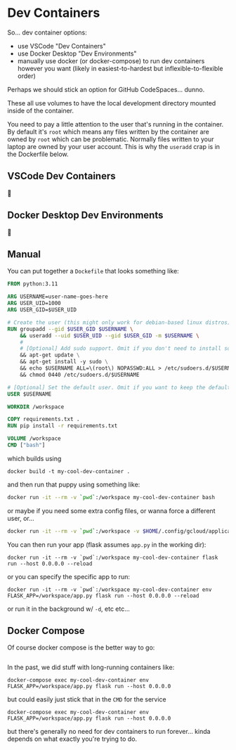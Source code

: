 # Dev Containers

So... dev container options:
- use VSCode "Dev Containers"
- use Docker Desktop "Dev Environments"
- manually use docker (or docker-compose) to run dev containers however you want
(likely in easiest-to-hardest but inflexible-to-flexible order)

Perhaps we should stick an option for GitHub CodeSpaces... dunno.

These all use volumes to have the local development directory mounted inside of
the container.

You need to pay a little attention to the user that's running in the container.
By default it's `root` which means any files written by the container are owned
by `root` which can be problematic.  Normally files written to your laptop are
owned by your user account.  This is why the `useradd` crap is in the Dockerfile
below.


## VSCode Dev Containers

:shrug:


## Docker Desktop Dev Environments

:shrug:


## Manual

You can put together a `Dockefile` that looks something like:
```Dockerfile
FROM python:3.11

ARG USERNAME=user-name-goes-here
ARG USER_UID=1000
ARG USER_GID=$USER_UID

# Create the user (this might only work for debian-based linux distros)
RUN groupadd --gid $USER_GID $USERNAME \
    && useradd --uid $USER_UID --gid $USER_GID -m $USERNAME \
    #
    # [Optional] Add sudo support. Omit if you don't need to install software after connecting.
    && apt-get update \
    && apt-get install -y sudo \
    && echo $USERNAME ALL=\(root\) NOPASSWD:ALL > /etc/sudoers.d/$USERNAME \
    && chmod 0440 /etc/sudoers.d/$USERNAME

# [Optional] Set the default user. Omit if you want to keep the default as root.
USER $USERNAME

WORKDIR /workspace

COPY requirements.txt .
RUN pip install -r requirements.txt

VOLUME /workspace
CMD ["bash"]
```

which builds using
```
docker build -t my-cool-dev-container .
```

and then run that puppy using something like:
```bash
docker run -it --rm -v `pwd`:/workspace my-cool-dev-container bash
```

or maybe if you need some extra config files, or wanna force a different user, or...
```bash
docker run -it --rm -v `pwd`:/workspace -v $HOME/.config/gcloud/application_default_credentials.json:/workspace/.config/gcloud/application_default_credentials.json --user "$(id -u):$(id -g)" ghpc bash
```

You can then run your app (flask assumes `app.py` in the working dir):
```
docker run -it --rm -v `pwd`:/workspace my-cool-dev-container flask run --host 0.0.0.0 --reload
```

or you can specify the specific app to run:
```
docker run -it --rm -v `pwd`:/workspace my-cool-dev-container env FLASK_APP=/workspace/app.py flask run --host 0.0.0.0 --reload
```
or run it in the background w/ `-d`, etc etc...


## Docker Compose

Of course docker compose is the better way to go:
```docker-compose.yml
```

In the past, we did stuff with long-running containers like:
```
docker-compose exec my-cool-dev-container env FLASK_APP=/workspace/app.py flask run --host 0.0.0.0
```
but could easily just stick that in the `CMD` for the service
```
docker-compose exec my-cool-dev-container env FLASK_APP=/workspace/app.py flask run --host 0.0.0.0
```
but there's generally no need for dev containers to run forever... kinda
depends on what exactly you're trying to do.
